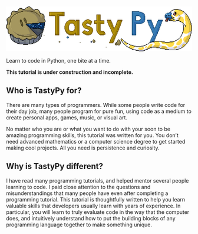 ![TastyPy Logo](tastypy_logo_large.png)

Learn to code in Python, one bite at a time.

**This tutorial is under construction and incomplete.**

## Who is TastyPy for?
There are many types of programmers. While some people write code for their day job, many people program for pure fun, using code as a medium to create personal apps, games, music, or visual art. 

No matter who you are or what you want to do with your soon to be amazing programming skills, this tutorial was written for you. You don’t need advanced mathematics or a computer science degree to get started making cool projects. All you need is persistence and curiosity.

## Why is TastyPy different?
I have read many programming tutorials, and helped mentor several people learning to code. I paid close attention to the questions and misunderstandings that many people have even after completing a programming tutorial. This tutorial is thoughtfully written to help you learn valuable skills that developers usually learn with years of experience. In particular, you will learn to truly evaluate code in the way that the computer does, and intuitively understand how to put the building blocks of any programming language together to make something unique.
